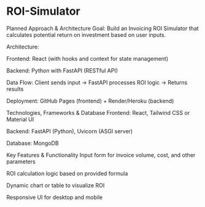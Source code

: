 # ROI-Simulator
Planned Approach & Architecture
Goal: Build an Invoicing ROI Simulator that calculates potential return on investment based on user inputs.

Architecture:

Frontend: React (with hooks and context for state management)

Backend: Python with FastAPI (RESTful API)

Data Flow: Client sends input → FastAPI processes ROI logic → Returns results

Deployment: GitHub Pages (frontend) + Render/Heroku (backend)



Technologies, Frameworks & Database
Frontend: React, Tailwind CSS or Material UI

Backend: FastAPI (Python), Uvicorn (ASGI server)

Database: MongoDB





Key Features & Functionality
Input form for invoice volume, cost, and other parameters

ROI calculation logic based on provided formula

Dynamic chart or table to visualize ROI

Responsive UI for desktop and mobile
